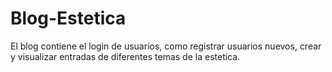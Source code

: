 # Blog-Estetica
El blog contiene el login de usuarios, como registrar usuarios nuevos, crear y visualizar entradas 
de diferentes temas de la estetica.
